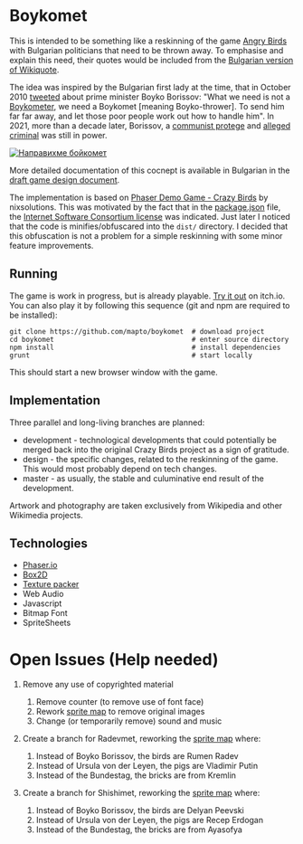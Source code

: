 Boykomet
====================================================

This is intended to be something like a reskinning of the game [Angry Birds](https://en.wikipedia.org/wiki/Angry_Birds_(video_game)) with Bulgarian politicians that need to be thrown away. To emphasise and explain this need, their quotes would be included from the [Bulgarian version of Wikiquote](https://bg.wikiquote.org/wiki/%D0%91%D0%BE%D0%B9%D0%BA%D0%BE_%D0%91%D0%BE%D1%80%D0%B8%D1%81%D0%BE%D0%B2).

The idea was inspired by the Bulgarian first lady at the time, that in October 2010 [tweeted](https://bivol.bg/firstlady.html) about prime minister Boyko Borissov:
"What we need is not a [Boykometer](https://www.novinite.com/articles/146138/Bulgarian+%27Boykometer%27+Creators+Genov+and+Pavlov%3A+We+Strive+to+Reduce+Political+Hypocrisy), we need a Boykomet [meaning Boyko-thrower]. To send him far far away, and let those poor people work out how to handle him". In 2021, more than a decade later, Borissov, a [communist protege](https://en.wikipedia.org/wiki/Boyko_Borisov#Early_life) and [alleged criminal](https://en.wikipedia.org/wiki/Boyko_Borisov#Allegations_of_corruption_and_connections_with_organized_crime) was still in power.

[![Направихме бойкомет](https://videoapi-muybridge.vimeocdn.com/animated-thumbnails/image/cbcb25f8-6ae1-4bb1-bf59-18959d63c14a.gif?ClientID=vimeo-core-prod&Date=1613128304&Signature=46da6d5090f0f6da751c4698f4f3727231cfc641)](https://vimeo.com/511527367)

More detailed documentation of this cocnept is available in Bulgarian in the [draft game design document](https://docs.google.com/document/d/1i27Hsxnfu54dyp9ykNLZqtWY4lRPJKb3CiyQVx2srpk/edit#).

The implementation is based on [Phaser Demo Game - Crazy Birds](https://github.com/nixsolutions/demo-phaser-crazybirds) by nixsolutions. This was motivated by the fact that in the [package.json](https://github.com/nixsolutions/demo-phaser-crazybirds/blob/master/package.json) file, the [Internet Software Consortium license](https://en.wikipedia.org/wiki/ISC_license) was indicated. Just later I noticed that the code is minifies/obfuscared into the `dist/` directory. I decided that this obfuscation is not a problem for a simple reskinning with some minor feature improvements.

Running
-------

The game is work in progress, but is already playable. [Try it out](https://mapto.itch.io/boykomet) on itch.io. You can also play it by following this sequence (git and npm are required to be installed):

    git clone https://github.com/mapto/boykomet  # download project
    cd boykomet                                  # enter source directory
    npm install                                  # install dependencies
    grunt                                        # start locally

This should start a new browser window with the game.

Implementation
--------------

Three parallel and long-living branches are planned:

* development - technological developments that could potentially be merged back into the original Crazy Birds project as a sign of gratitude.
* design - the specific changes, related to the reskinning of the game. This would most probably depend on tech changes.
* master - as usually, the stable and culuminative end result of the development.

Artwork and photography are taken exclusively from Wikipedia and other Wikimedia projects.

Technologies
------------

* [Phaser.io](https://phaser.io/)
* [Box2D](http://box2d.org/)
* [Texture packer](https://www.codeandweb.com/texturepacker)
* Web Audio
* Javascript
* Bitmap Font
* SpriteSheets


# Open Issues (Help needed)

1. Remove any use of copyrighted material

    1. Remove counter (to remove use of font face)
    2. Rework [sprite map](https://github.com/mapto/boykomet/blob/master/assets/BirdAngry.png) to remove original images
    3. Change (or temporarily remove) sound and music

2. Create a branch for Radevmet, reworking the [sprite map](https://github.com/mapto/boykomet/blob/master/assets/BirdAngry.png) where:

    1. Instead of Boyko Borissov, the birds are Rumen Radev
    2. Instead of Ursula von der Leyen, the pigs are Vladimir Putin
    3. Instead of the Bundestag, the bricks are from Kremlin

3. Create a branch for Shishimet, reworking the [sprite map](https://github.com/mapto/boykomet/blob/master/assets/BirdAngry.png) where:

    1. Instead of Boyko Borissov, the birds are Delyan Peevski
    2. Instead of Ursula von der Leyen, the pigs are Recep Erdogan
    3. Instead of the Bundestag, the bricks are from Ayasofya
